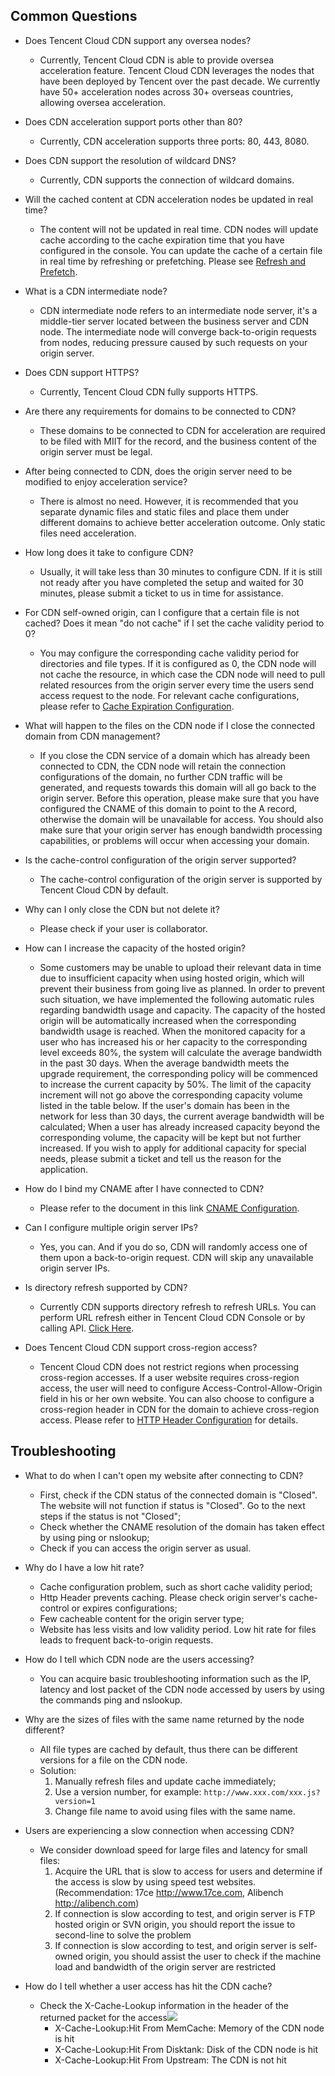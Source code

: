 ## Common Questions

+ Does Tencent Cloud CDN support any oversea nodes?
	+ Currently, Tencent Cloud CDN is able to provide oversea acceleration feature. Tencent Cloud CDN leverages the nodes that have been deployed by Tencent over the past decade. We currently have 50+ acceleration nodes across 30+ overseas countries, allowing oversea acceleration.

+ Does CDN acceleration support ports other than 80?
	+ Currently, CDN acceleration supports three ports: 80, 443, 8080.

+ Does CDN support the resolution of wildcard DNS?
	+ Currently, CDN supports the connection of wildcard domains.

+ Will the cached content at CDN acceleration nodes be updated in real time?
	+ The content will not be updated in real time. CDN nodes will update cache according to the cache expiration time that you have configured in the console. You can update the cache of a certain file in real time by refreshing or prefetching. Please see [Refresh and Prefetch](https://www.qcloud.com/document/product/228/6299).

+ What is a CDN intermediate node?
	+ CDN intermediate node refers to an intermediate node server, it's a middle-tier server located between the business server and CDN node. The intermediate node will converge back-to-origin requests from nodes, reducing pressure caused by such requests on your origin server.

+ Does CDN support HTTPS?
	+ Currently, Tencent Cloud CDN fully supports HTTPS.

+ Are there any requirements for domains to be connected to CDN?
	+ These domains to be connected to CDN for acceleration are required to be filed with MIIT for the record, and the business content of the origin server must be legal.

+ After being connected to CDN, does the origin server need to be modified to enjoy acceleration service?
	+ There is almost no need. However, it is recommended that you separate dynamic files and static files and place them under different domains to achieve better acceleration outcome. Only static files need acceleration.

+ How long does it take to configure CDN?
	+ Usually, it will take less than 30 minutes to configure CDN. If it is still not ready after you have completed the setup and waited for 30 minutes, please submit a ticket to us in time for assistance.

+ For CDN self-owned origin, can I configure that a certain file is not cached? Does it mean "do not cache" if I set the cache validity period to 0?
	+ You may configure the corresponding cache validity period for directories and file types. If it is configured as 0, the CDN node will not cache the resource, in which case the CDN node will need to pull related resources from the origin server every time the users send access request to the node. For relevant cache configurations, please refer to [Cache Expiration Configuration](https://www.qcloud.com/document/product/228/6290).

+ What will happen to the files on the CDN node if I close the connected domain from CDN management?
	+ If you close the CDN service of a domain which has already been connected to CDN, the CDN node will retain the connection configurations of the domain, no further CDN traffic will be generated, and requests towards this domain will all go back to the origin server. Before this operation, please make sure that you have configured the CNAME of this domain to point to the A record, otherwise the domain will be unavailable for access. You should also make sure that your origin server has enough bandwidth processing capabilities, or problems will occur when accessing your domain.

+ Is the cache-control configuration of the origin server supported?
	+ The cache-control configuration of the origin server is supported by Tencent Cloud CDN by default.

+ Why can I only close the CDN but not delete it?
	+ Please check if your user is collaborator.

+ How can I increase the capacity of the hosted origin?
	+ Some customers may be unable to upload their relevant data in time due to insufficient capacity when using hosted origin, which will prevent their business from going live as planned. In order to prevent such situation, we have implemented the following automatic rules regarding bandwidth usage and capacity. The capacity of the hosted origin will be automatically increased when the corresponding bandwidth usage is reached. When the monitored capacity for a user who has increased his or her capacity to the corresponding level exceeds 80%, the system will calculate the average bandwidth in the past 30 days. When the average bandwidth meets the upgrade requirement, the corresponding policy will be commenced to increase the current capacity by 50%. The limit of the capacity increment will not go above the corresponding capacity volume listed in the table below. If the user's domain has been in the network for less than 30 days, the current average bandwidth will be calculated; When a user has already increased capacity beyond the corresponding volume, the capacity will be kept but not further increased. If you wish to apply for additional capacity for special needs, please submit a ticket and tell us the reason for the application.

+ How do I bind my CNAME after I have connected to CDN?
	+ Please refer to the document in this link [CNAME Configuration](https://www.qcloud.com/document/product/228/3121).

+ Can I configure multiple origin server IPs?
	+ Yes, you can. And if you do so, CDN will randomly access one of them upon a back-to-origin request. CDN will skip any unavailable origin server IPs.

+ Is directory refresh supported by CDN?
	+ Currently CDN supports directory refresh to refresh URLs. You can perform URL refresh either in Tencent Cloud CDN Console or by calling API. [Click Here](https://www.qcloud.com/document/product/228/3946).

+ Does Tencent Cloud CDN support cross-region access?
	+ Tencent Cloud CDN does not restrict regions when processing cross-region accesses. If a user website requires cross-region access, the user will need to configure Access-Control-Allow-Origin field in his or her own website. You can also choose to configure a cross-region header in CDN for the domain to achieve cross-region access. Please refer to [HTTP Header Configuration](https://www.qcloud.com/document/product/228/6296) for details.

## Troubleshooting

+ What to do when I can't open my website after connecting to CDN?
	+ First, check if the CDN status of the connected domain is "Closed". The website will not function if status is "Closed". Go to the next steps if the status is not "Closed";
	+ Check whether the CNAME resolution of the domain has taken effect by using ping or nslookup;
	+ Check if you can access the origin server as usual.

+ Why do I have a low hit rate?
	+ Cache configuration problem, such as short cache validity period;
	+ Http Header prevents caching. Please check origin server's cache-control or expires configurations;
	+ Few cacheable content for the origin server type;
	+ Website has less visits and low validity period. Low hit rate for files leads to frequent back-to-origin requests.

+ How do I tell which CDN node are the users accessing?
	+ You can acquire basic troubleshooting information such as the IP, latency and lost packet of the CDN node accessed by users by using the commands ping and nslookup.

+ Why are the sizes of files with the same name returned by the node different?
	+ All file types are cached by default, thus there can be different versions for a file on the CDN node.
	+ Solution:
		1. Manually refresh files and update cache immediately;
		2. Use a version number, for example: ```http://www.xxx.com/xxx.js?version=1```
		3. Change file name to avoid using files with the same name.

+ Users are experiencing a slow connection when accessing CDN?
	+ We consider download speed for large files and latency for small files:
		1. Acquire the URL that is slow to access for users and determine if the access is slow by using speed test websites. (Recommendation: 17ce http://www.17ce.com, Alibench http://alibench.com)
		2. If connection is slow according to test, and origin server is FTP hosted origin or SVN origin, you should report the issue to second-line to solve the problem
		3. If connection is slow according to test, and origin server is self-owned origin, you should assist the user to check if the machine load and bandwidth of the origin server are restricted

+ How do I tell whether a user access has hit the CDN cache?
	+ Check the X-Cache-Lookup information in the header of the returned packet for the access![](https://mccdn.qcloud.com/static/img/b28aa4df70343f6bd74290a1f0b85ab7/image.png)
		+ X-Cache-Lookup:Hit From MemCache: Memory of the CDN node is hit
		+ X-Cache-Lookup:Hit From Disktank: Disk of the CDN node is hit
		+ X-Cache-Lookup:Hit From Upstream: The CDN is not hit











